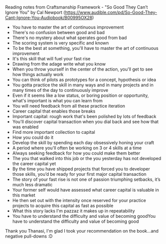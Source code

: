 Reading notes from Craftsmanship Framework - "So Good They Can’t Ignore You" by Cal Newport (https://www.audible.com/pd/So-Good-They-Cant-Ignore-You-Audiobook/B00995OX28)

- You have to master the art of continuous improvement
- There's no confusion between good and bad
- There's no mystery about what sperates good from bad
- The scoring system is very specific and known
- To be the best at something, you'll have to master the art of continuous improvement
- It's this skill that will fuel your fast rise
- Drawing from the adage write what you know
- When you throw yourself in the center of the action, you'll get to see how things actually work
- You can think of pilots as prototypes for a concept, hypothesis or idea
- You gotta practice the skill in many ways and in many projects and in many times of the day to continuously improve
- Even if it seems like a low status, or boring position or opportunity, what's important is what you can learn from
- You will need feedback from all these practice iteration
- Career capital that enables those breaks
- Important capital: rough work that's been polished by lots of feedback
- You'll discover capital transaction when you dial back and see how that was enabled
- Find more important collection to capital
- How you could do it
- Develop the skill by spending each day obsessively honing your craft
- A period where you'll often be working on 3 or 4 skills at a time
- Always seeking feedback for how you could make them better
- The you that walked into this job or the you yesterday has not developed the career capital yet
- By the time you have shipped projects that forced you to developer those skills, you’d be ready for your first major capital transaction
- The story of your fast rise is not one of passion triumphing setbacks, it’s much less dramatic
- Your former self would have assessed what career capital is valuable in this market
- He then set out with the intensity once reserved for your practice projects to acquire this capital as fast as possible
- What this story lacks I'm pazzaz it makes up in repeatability
- You have to understand the difficulty and value of becoming goodYou have to understand the difficulty and value of becoming good

Thank you Thanasi, I'm glad I took your recommendation on the book...and negative pull-downs :D
